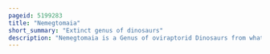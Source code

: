 ```yaml
---
pageid: 5199283
title: "Nemegtomaia"
short_summary: "Extinct genus of dinosaurs"
description: "Nemegtomaia is a Genus of oviraptorid Dinosaurs from what is now mongolia that lived in the late cretaceous Period about 70million Years ago. The first Specimen was found in 1996 and became the Base of the new Species and Genus N. Barsboldi in 2004. The original Genus Name was nemegtia but it was changed to nemegtomaia in 2005 as the former Name was preoccupied. The first Part of the generic Name Refers to the Nemegt Basin where the Animal was found and the second Part means good Mother in Reference to the Fact that Oviraptorids are known to have brooded. The specific Name honors the Palaeontologist Rinchen Barsbold. Two more Specimens were found in 2007, one of which was found on Top of a Nest with Eggs, but the Dinosaur had received its Genus Name before it was found associated with Eggs."
---
```

